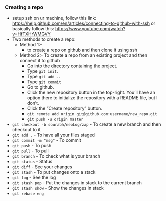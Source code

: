 ### Creating a repo
* setup ssh on ur machine, follow this link: https://help.github.com/en/articles/connecting-to-github-with-ssh or basically follow this: https://www.youtube.com/watch?v=HfTXHrWMGVY
* Two methods to create a repo:
  * Method 1:-
    * to create a repo on github and then clone it using ssh
  * Method 2:- To create a repo from an existing project and then connect it to github
    * Go into the directory containing the project. 
    * Type `git init`.
    * Type `git add .`.
    * Type `git commit`
    * Go to github.
    * Click the new repository button in the top-right. You’ll have an option there to initialize the repository with a README file, but I don’t.
    * Click the “Create repository” button.
    * `git remote add origin git@github.com:username/new_repo.git`
    * `git push -u origin master`
* `git checkout -b sourabh/neoLog/zap` - To create a new branch and then checkout to it
* `git add .` - To have all your files staged
* `git commit -m "msg"` - To commit
* `git push` - To push
* `git pull` - To pull
* `git branch` - To check what is your branch
* `git status` - Status
* `git diff` - See your changes
* `git stash` - To put changes onto a stack
* `git log` - See the log
* `git stash pop` - Put the changes in stack to the current branch
* `git stash show` - Show the changes in stack
* `git rebase eng` 